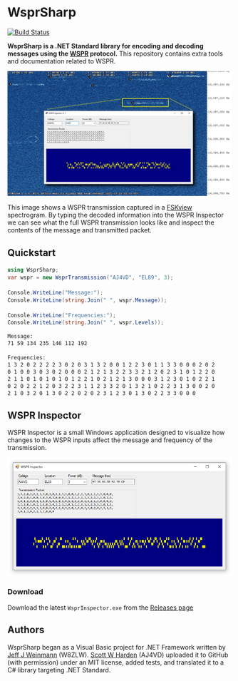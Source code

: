 # WsprSharp

[![Build Status](https://dev.azure.com/swharden/swharden/_apis/build/status/swharden.WsprSharp?branchName=main)](https://dev.azure.com/swharden/swharden/_build/latest?definitionId=17&branchName=main)

**WsprSharp is a .NET Standard library for encoding and decoding messages using the [WSPR](https://en.wikipedia.org/wiki/WSPR_(amateur_radio_software)) protocol.** This repository contains extra tools and documentation related to WSPR.

<div align="center">
<img src="dev/graphics/wspr-inspector-fskview.png">
</div>

This image shows a WSPR transmission captured in a [FSKview](https://swharden.com/software/FSKview) spectrogram. By typing the decoded information into the WSPR Inspector we can see what the full WSPR transmission looks like and inspect the contents of the message and transmitted packet.

## Quickstart

```cs
using WsprSharp;
var wspr = new WsprTransmission("AJ4VD", "EL89", 3);

Console.WriteLine("Message:");
Console.WriteLine(string.Join(" ", wspr.Message));

Console.WriteLine("Frequencies:");
Console.WriteLine(string.Join(" ", wspr.Levels));
```

```
Message:
71 59 134 235 146 112 192

Frequencies:
1 3 2 0 2 2 2 2 3 0 2 0 3 1 3 2 0 0 1 2 2 3 0 1 1 3 3 0 0 0 2 0 2
0 1 0 0 3 0 3 0 2 0 0 0 2 1 2 1 3 2 2 3 3 2 1 2 0 2 3 1 0 1 2 2 0
2 1 1 0 1 0 1 0 1 0 1 2 2 1 0 2 1 2 1 3 0 0 0 3 1 2 3 0 1 0 2 2 1
0 2 0 2 2 1 2 0 3 2 2 3 1 1 2 3 3 2 0 1 3 2 1 0 2 2 3 1 3 0 0 2 0
2 1 0 3 2 0 1 3 0 2 2 0 2 0 2 3 1 2 3 0 1 3 0 2 2 3 3 0 0 0
```

## WSPR Inspector

WSPR Inspector is a small Windows application designed to visualize how changes to the WSPR inputs affect the message and frequency of the transmission.

![](dev/graphics/wspr-inspector.png)

### Download

Download the latest `WsprInspector.exe` from the [Releases page](https://github.com/swharden/WsprSharp/releases)

## Authors

WsprSharp began as a Visual Basic project for .NET Framework written by [Jeff J Weinmann](mailto:jwein.acs@gmail.com) (W8ZLW). [Scott W Harden](https://swharden.com/) (AJ4VD) uploaded it to GitHub (with permission) under an MIT license, added tests, and translated it to a C# library targeting .NET Standard.
